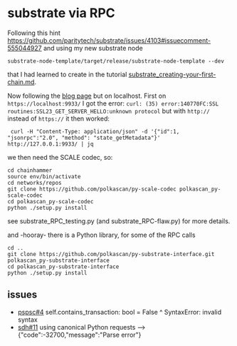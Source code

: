 # substrate via RPC 
Following this hint https://github.com/paritytech/substrate/issues/4103#issuecomment-555044927 and using my new substrate node

    substrate-node-template/target/release/substrate-node-template --dev

that I had learned to create in the tutorial [substrate_creating-your-first-chain.md](substrate_creating-your-first-chain.md).

Now following the [blog page](https://www.shawntabrizi.com/substrate/querying-substrate-storage-via-rpc/) but on localhost. First on `https://localhost:9933/` I got the error: `curl: (35) error:140770FC:SSL routines:SSL23_GET_SERVER_HELLO:unknown protocol` but with `http://` instead of `https://` it then worked:

     curl -H "Content-Type: application/json" -d '{"id":1, "jsonrpc":"2.0", "method": "state_getMetadata"}' http://127.0.0.1:9933/ | jq

we then need the SCALE codec, so:

    cd chainhammer
    source env/bin/activate
    cd networks/repos
    git clone https://github.com/polkascan/py-scale-codec polkascan_py-scale-codec
    cd polkascan_py-scale-codec
    python ./setup.py install

see substrate_RPC_testing.py (and substrate_RPC-flaw.py) for more details.

and -hooray- there is a Python library, for some of the RPC calls

    cd .. 
    git clone https://github.com/polkascan/py-substrate-interface.git polkascan_py-substrate-interface
    cd polkascan_py-substrate-interface 
    python ./setup.py install


## issues
* [pspsc#4](https://github.com/polkascan/py-scale-codec/issues/4) self.contains_transaction: bool = False ^ SyntaxError: invalid syntax
* [sdh#11](https://github.com/substrate-developer-hub/substrate-node-template/issues/11) using canonical Python requests --> {"code":-32700,"message":"Parse error"}